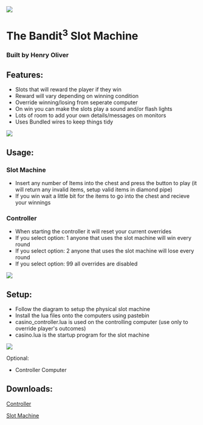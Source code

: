 <img src="https://media.giphy.com/media/wa8tnwMScQzSs6kLtT/giphy.gif">

# The Bandit<sup>3</sup> Slot Machine
### Built by Henry Oliver

## Features:

- Slots that will reward the player if they win
- Reward will vary depending on winning condition
- Override winning/losing from seperate computer
- On win you can make the slots play a sound and/or flash lights
- Lots of room to add your own details/messages on monitors
- Uses Bundled wires to keep things tidy

<img src="https://media.giphy.com/media/4HiblF79TQOCsGmqOy/giphy.gif">

## Usage:
### Slot Machine
- Insert any number of Items into the chest and press the button to play (it will return any invalid items, setup valid items in diamond pipe)
- If you win wait a little bit for the items to go into the chest and recieve your winnings

### Controller
- When starting the controller it will reset your current overrides
- If you select option: 1 anyone that uses the slot machine will win every round
- If you select option: 2 anyone that uses the slot machine will lose every round
- If you select option: 99 all overrides are disabled

<img src="https://media.giphy.com/media/Aij7OfDh0qpJjLiOay/giphy.gif">

## Setup:

- Follow the diagram to setup the physical slot machine
- Install the lua files onto the computers using pastebin
- casino_controller.lua is used on the controlling computer (use only to override player's outcomes)
- casino.lua is the startup program for the slot machine

<img src="https://media.giphy.com/media/vcqgkHwtob1jw7ICPM/giphy.gif">

Optional:
- Controller Computer

## Downloads:

<a href="https://pastebin.com/raw/FsnL0Fpi"> Controller </a>

<a href="https://pastebin.com/raw/t13jpbgx"> Slot Machine </a>
